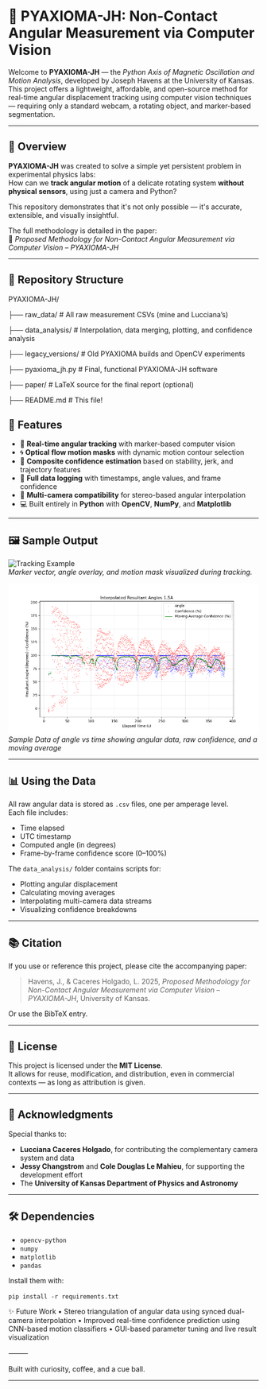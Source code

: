 # 🧭 PYAXIOMA-JH: Non-Contact Angular Measurement via Computer Vision

Welcome to **PYAXIOMA-JH** — the *Python Axis of Magnetic Oscillation and Motion Analysis*, developed by Joseph Havens at the University of Kansas. This project offers a lightweight, affordable, and open-source method for real-time angular displacement tracking using computer vision techniques — requiring only a standard webcam, a rotating object, and marker-based segmentation.

---

## 🌌 Overview

**PYAXIOMA-JH** was created to solve a simple yet persistent problem in experimental physics labs:  
How can we **track angular motion** of a delicate rotating system **without physical sensors**, using just a camera and Python?

This repository demonstrates that it's not only possible — it's accurate, extensible, and visually insightful.

The full methodology is detailed in the paper:  
📝 *Proposed Methodology for Non-Contact Angular Measurement via Computer Vision – PYAXIOMA-JH*

---

## 📁 Repository Structure
PYAXIOMA-JH/

├── raw_data/           # All raw measurement CSVs (mine and Lucciana’s)

├── data_analysis/      # Interpolation, data merging, plotting, and confidence analysis

├── legacy_versions/    # Old PYAXIOMA builds and OpenCV experiments

├── pyaxioma_jh.py      # Final, functional PYAXIOMA-JH software

├── paper/              # LaTeX source for the final report (optional)

├── README.md           # This file!

## 🔬 Features

- 🎯 **Real-time angular tracking** with marker-based computer vision
- 🌀 **Optical flow motion masks** with dynamic motion contour selection
- 🧠 **Composite confidence estimation** based on stability, jerk, and trajectory features
- 🧰 **Full data logging** with timestamps, angle values, and frame confidence
- 🧩 **Multi-camera compatibility** for stereo-based angular interpolation
- 💻 Built entirely in **Python** with **OpenCV**, **NumPy**, and **Matplotlib**

---

## 🖼️ Sample Output

![Tracking Example](./figures/positive_tracking.png)  
*Marker vector, angle overlay, and motion mask visualized during tracking.*

![Output Plot Example](./figures/sample_angles.png)
*Sample Data of angle vs time showing angular data, raw confidence, and a moving average*

---

## 📊 Using the Data

All raw angular data is stored as `.csv` files, one per amperage level.  
Each file includes:
- Time elapsed
- UTC timestamp
- Computed angle (in degrees)
- Frame-by-frame confidence score (0–100%)

The `data_analysis/` folder contains scripts for:
- Plotting angular displacement
- Calculating moving averages
- Interpolating multi-camera data streams
- Visualizing confidence breakdowns

---

## 📚 Citation

If you use or reference this project, please cite the accompanying paper:

> Havens, J., & Caceres Holgado, L. 2025, *Proposed Methodology for Non-Contact Angular Measurement via Computer Vision – PYAXIOMA-JH*, University of Kansas.

Or use the BibTeX entry.

---

## 🪪 License

This project is licensed under the **MIT License**.  
It allows for reuse, modification, and distribution, even in commercial contexts — as long as attribution is given.

---

## 👋 Acknowledgments

Special thanks to:
- **Lucciana Caceres Holgado**, for contributing the complementary camera system and data
- **Jessy Changstrom** and **Cole Douglas Le Mahieu**, for supporting the development effort
- The **University of Kansas Department of Physics and Astronomy**

---

## 🛠️ Dependencies

- `opencv-python`
- `numpy`
- `matplotlib`
- `pandas`

Install them with:

`pip install -r requirements.txt`

✨ Future Work
	•	Stereo triangulation of angular data using synced dual-camera interpolation
	•	Improved real-time confidence prediction using CNN-based motion classifiers
	•	GUI-based parameter tuning and live result visualization

⸻

Built with curiosity, coffee, and a cue ball.

---
